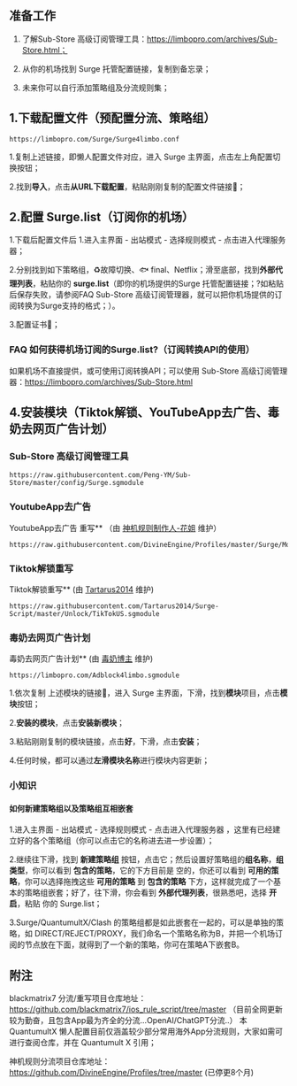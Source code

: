 ## 准备工作

1. 了解Sub-Store 高级订阅管理工具：https://limbopro.com/archives/Sub-Store.html；

2. 从你的机场找到 Surge 托管配置链接，复制到备忘录；

3. 未来你可以自行添加策略组及分流规则集；

## 1.下载配置文件（预配置分流、策略组）

```
https://limbopro.com/Surge/Surge4limbo.conf
```

1.复制上述链接，即懒人配置文件对应，进入 Surge 主界面，点击左上角配置切换按钮； 

2.找到**导入**，点击**从URL下载配置**，粘贴刚刚复制的配置文件链接🔗；

## 2.配置 Surge.list（订阅你的机场）

1.下载后配置文件后 1.进入主界面 - 出站模式 - 选择规则模式 - 点击进入代理服务器；

2.分别找到如下策略组，♻️故障切换、🐟 final、Netflix；滑至底部，找到**外部代理列表**，粘贴你的 **surge.list**（即你的机场提供的Surge 托管配置链接；?如粘贴后保存失败，请参阅FAQ Sub-Store 高级订阅管理器，就可以把你机场提供的订阅转换为Surge支持的格式；）。

3.配置证书📄；

### FAQ 如何获得机场订阅的Surge.list?（订阅转换API的使用）
如果机场不直接提供，或可使用订阅转换API；可以使用 Sub-Store 高级订阅管理器：https://limbopro.com/archives/Sub-Store.html 

## 4.安装模块（Tiktok解锁、YouTubeApp去广告、毒奶去网页广告计划）

### Sub-Store 高级订阅管理工具

```
https://raw.githubusercontent.com/Peng-YM/Sub-Store/master/config/Surge.sgmodule
```

### YoutubeApp去广告

YoutubeApp去广告 重写** （由 [神机规则制作人-花姐](https://github.com/DivineEngine/Profiles/tree/master) 维护）

```
https://raw.githubusercontent.com/DivineEngine/Profiles/master/Surge/Module/Block/YouTubeAds.sgmodule
```

### Tiktok解锁重写

Tiktok解锁重写** (由 [Tartarus2014](https://github.com/Tartarus2014/Surge-Script/tree/master/Unlock) 维护)

```
https://raw.githubusercontent.com/Tartarus2014/Surge-Script/master/Unlock/TikTokUS.sgmodule
```

### 毒奶去网页广告计划

毒奶去网页广告计划** (由 [毒奶博主](https://limbopro.com/archives/12904.html) 维护)

```
https://limbopro.com/Adblock4limbo.sgmodule
```

1.依次复制 上述模块的链接🔗，进入 Surge 主界面，下滑，找到**模块**项目，点击**模块**按钮；

2.**安装的模块**，点击**安装新模块**；

3.粘贴刚刚复制的模块链接，点击**好**，下滑，点击**安装**；

4.任何时候，都可以通过**左滑模块名称**进行模块内容更新；

### 小知识

#### 如何新建策略组以及策略组互相嵌套

1.进入主界面 - 出站模式 - 选择规则模式 - 点击进入代理服务器 ，这里有已经建立好的各个策略组（你可以点击它的名称进去进一步设置）；

2.继续往下滑，找到 **新建策略组** 按钮，点击它；然后设置好策略组的**组名称**，**组类型**，你可以看到 **包含的策略**，它的下方目前是 空的，你还可以看到 **可用的策略**，你可以选择拖拽这些 **可用的策略** 到 **包含的策略** 下方，这样就完成了一个基本的策略组嵌套；好了，往下滑，你会看到 **外部代理列表**，很熟悉吧，选择 **开启**，粘贴 你的 Surge.list；

3.Surge/QuantumultX/Clash 的策略组都是如此嵌套在一起的，可以是单独的策略，如 DIRECT/REJECT/PROXY，我们命名一个策略名称为B，并把一个机场订阅的节点放在下面，就得到了一个新的策略，你可在策略A下嵌套B。

## 附注

blackmatrix7 分流/重写项目仓库地址：https://github.com/blackmatrix7/ios_rule_script/tree/master （目前全网更新较为勤奋，且包含App最为齐全的分流...OpenAI/ChatGPT分流..） 本 QuantumultX 懒人配置目前仅涵盖较少部分常用海外App分流规则，大家如需可进行查阅仓库，并在 Quantumult X 引用；

神机规则分流项目仓库地址：https://github.com/DivineEngine/Profiles/tree/master (已停更8个月)
